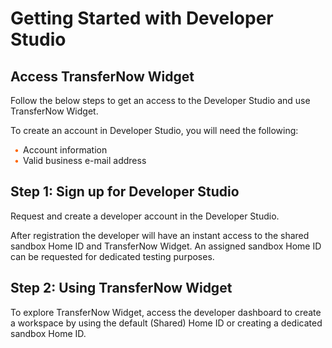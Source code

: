 # Getting Started with Developer Studio

## Access TransferNow Widget

Follow the below steps to get an access to the Developer Studio and use TransferNow Widget.

To create an account in Developer Studio, you will need the following:

<div class="card-body">
<ul>
<li>Account information</li>
<li>Valid business e-mail address</li>
</ul>
</div>

## Step 1: Sign up for Developer Studio

Request and create a developer account in the Developer Studio.

After registration the developer will have an instant access to the shared sandbox Home ID  and TransferNow Widget. An assigned sandbox Home ID can be requested for dedicated testing purposes.

## Step 2: Using TransferNow Widget

To explore TransferNow Widget, access the developer dashboard to create a workspace by using the default (Shared) Home ID or creating a dedicated sandbox Home ID.


<style>
    .card-body ul {
        list-style: none;
        padding-left: 20px;
    }
    .card-body ul li::before {
        content: "\2022";
        font-size: 1em;
        color: #f60;
        display: inline-block;
        width: 1em;
        margin-left: -1em;
    }
</style>